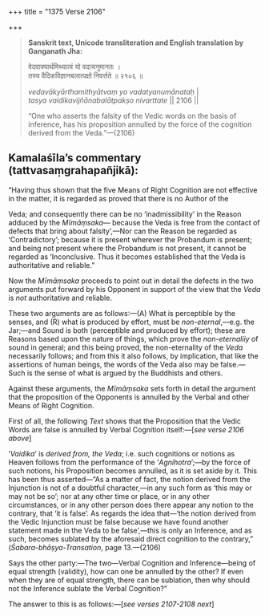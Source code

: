+++
title = "1375 Verse 2106"

+++
> **Sanskrit text, Unicode transliteration and English translation by Ganganath Jha:** 
>
> वेदवाक्यार्थमिथ्यात्वं यो वदत्यनुमानतः ।  
> तस्य वैदिकविज्ञानबलात्पक्षो निवर्त्तते ॥ २१०६ ॥ 
>
> *vedavākyārthamithyātvaṃ yo vadatyanumānataḥ* \|  
> *tasya vaidikavijñānabalātpakṣo nivarttate* \|\| 2106 \|\| 
>
> “One who asserts the falsity of the Vedic words on the basis of inference, has his proposition annulled by the force of the cognition derived from the Veda.”—(2106)



## Kamalaśīla’s commentary (tattvasaṃgrahapañjikā):

“Having thus shown that the five Means of Right Cognition are not effective in the matter, it is regarded as proved that there is no Author of the

Veda; and consequently there can be no ‘inadmissibility’ in the Reason adduced by the *Mīmāṃsaka*— because the Veda is free from the contact of defects that bring about falsity’,—Nor can the Reason be regarded as ‘Contradictory’; because it is present wherever the Probandum is present; and being not present where the Probandum is not present, it cannot be regarded as ‘Inconclusive. Thus it becomes established that the Veda is authoritative and reliable.”

Now the *Mīmāṃsaka* proceeds to point out in detail the defects in the two arguments put forward by his Opponent in support of the view that the *Veda* is *not* authoritative and reliable.

These two arguments are as follows:—(A) What is perceptible by the senses, and (R) what is produced by effort, must be *non-eternal*,—e.g. the Jar;—and Sound is both (perceptible and produced by effort); these are Reasons based upon the nature of things, which prove the *non-eternaliiy* of sound in general; and this being proved, the non-eternality of the *Veda* necessarily follows; and from this it also follows, by implication, that like the assertions of human beings, the words of the Veda also may be false.—Such is the sense of what is argued by the Buddhists and others.

Against these arguments, the *Mīmāṃsaka* sets forth in detail the argument that the proposition of the Opponents is annulled by the Verbal and other Means of Right Cognition.

First of all, the following *Text* shows that the Proposition that the Vedic Words are false is annulled by Verbal Cognition itself:—[*see verse 2106 above*]

‘*Vaidika*’ is *derived from, the Veda*; i.e. such cognitions or notions as Heaven follows from the performance of the ‘*Agnihotra*’;—by the force of such notions, his Proposition becomes annulled, as it is set aside by it. This has been thus asserted—“As a matter of fact, the notion derived from the Injunction is not of a doubtful character,—in any such form as ‘this may or may not be so’; nor at any other time or place, or in any other circumstances, or in any other person does there appear any notion to the contrary, that ‘it is false’. As regards the idea that—‘the notion derived from the Vedic Injunction must be false because we have found another statement made in the Veda to be false’,—this is only an Inference, and as such, becomes sublated by the aforesaid direct cognition to the contrary,” (*Śabara-bhāṣya-Transation*, page 13.—(2106)

Says the other party:—The two—Verbal Cognition and Inference—being of equal strength (validity), how can one be annulled by the other? If even when they are of equal strength, there can be sublation, then why should not the Inference sublate the Verbal Cognition?”

The answer to this is as follows:—[*see verses 2107-2108 next*]


